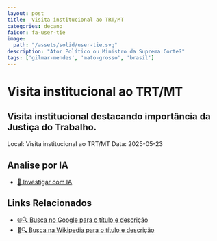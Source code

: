 ```yaml
---
layout: post
title:  Visita institucional ao TRT/MT
categories: decano
faicon: fa-user-tie
image:
  path: "/assets/solid/user-tie.svg"
description: "Ator Político ou Ministro da Suprema Corte?"
tags: ['gilmar-mendes', 'mato-grosso', 'brasil']
---
```


# Visita institucional ao TRT/MT
## Visita institucional destacando importância da Justiça do Trabalho.
Local: Visita institucional ao TRT/MT
Data: 2025-05-23

## Analise por IA
- [🤖 Investigar com IA](https://www.perplexity.ai/search?q=%22Gilmar%20Mendes%22%20%2B%20Visita%20institucional%20ao%20TRT/MT%20Visita%20institucional%20destacando%20import%C3%A2ncia%20da%20Justi%C3%A7a%20do%20Trabalho.%20Mato%20Grosso%2C%20Brasil)

## Links Relacionados
- [🌐🔍 Busca no Google para o título e descrição](https://www.google.com/search?q=%22Gilmar%20Mendes%22%20%2B%20Visita%20institucional%20ao%20TRT/MT%20Visita%20institucional%20destacando%20import%C3%A2ncia%20da%20Justi%C3%A7a%20do%20Trabalho.%20Mato%20Grosso%2C%20Brasil)
- [📖🔍 Busca na Wikipedia para o título e descrição](https://pt.wikipedia.org/w/index.php?search=%22Gilmar%20Mendes%22%20%2B%20Visita%20institucional%20ao%20TRT/MT%20Visita%20institucional%20destacando%20import%C3%A2ncia%20da%20Justi%C3%A7a%20do%20Trabalho.%20Mato%20Grosso%2C%20Brasil)

